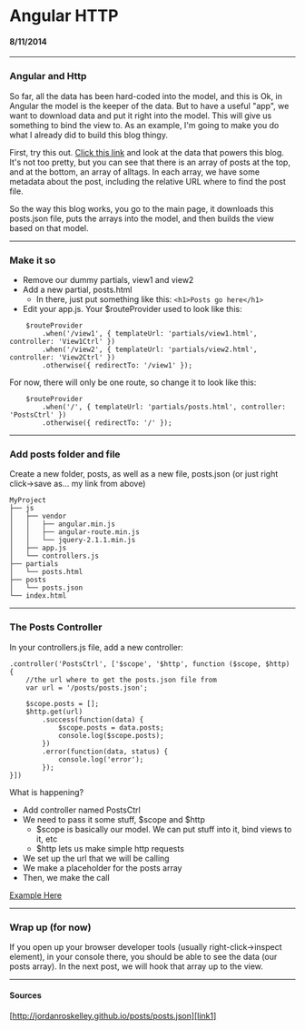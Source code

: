# Angular HTTP
#### 8/11/2014

---

### Angular and Http

So far, all the data has been hard-coded into the model, and this is Ok, in Angular the model is the keeper of the data. But to have a useful "app", we want to download data and put it right into the model. This will give us something to bind the view to. As an example, I'm going to make you do what I already did to build this blog thingy.

First, try this out. [Click this link][link1] and look at the data that powers this blog. It's not too pretty, but you can see that there is an array of posts at the top, and at the bottom, an array of alltags. In each array, we have some metadata about the post, including the relative URL where to find the post file.

So the way this blog works, you go to the main page, it downloads this posts.json file, puts the arrays into the model, and then builds the view based on that model.

---

### Make it so

* Remove our dummy partials, view1 and view2
* Add a new partial, posts.html
	* In there, just put something like this: `<h1>Posts go here</h1>`
* Edit your app.js. Your $routeProvider used to look like this:

```
	$routeProvider
		.when('/view1', { templateUrl: 'partials/view1.html', controller: 'View1Ctrl' })
		.when('/view2', { templateUrl: 'partials/view2.html', controller: 'View2Ctrl' })
		.otherwise({ redirectTo: '/view1' });
```
For now, there will only be one route, so change it to look like this:
```
	$routeProvider
		.when('/', { templateUrl: 'partials/posts.html', controller: 'PostsCtrl' })
		.otherwise({ redirectTo: '/' });
```

---

### Add posts folder and file

Create a new folder, posts, as well as a new file, posts.json (or just right click->save as... my link from above)

```
MyProject
├── js
│   ├── vendor
│   │   ├── angular.min.js
│   │   ├── angular-route.min.js
│   │   └── jquery-2.1.1.min.js
│   ├── app.js
│   └── controllers.js
├── partials
│   └── posts.html
├── posts
│   └── posts.json
└── index.html
```

---

### The Posts Controller

In your controllers.js file, add a new controller:

```
.controller('PostsCtrl', ['$scope', '$http', function ($scope, $http) {
	//the url where to get the posts.json file from
	var url = '/posts/posts.json';

	$scope.posts = [];
	$http.get(url)
		.success(function(data) {
			$scope.posts = data.posts;
			console.log($scope.posts);
		})
		.error(function(data, status) {
			console.log('error');
		});
}])
```

What is happening?

* Add controller named PostsCtrl
* We need to pass it some stuff, $scope and $http
	* $scope is basically our model. We can put stuff into it, bind views to it, etc
	* $http lets us make simple http requests
* We set up the url that we will be calling
* We make a placeholder for the posts array
* Then, we make the call

[Example Here][link2]

---

### Wrap up (for now)

If you open up your browser developer tools (usually right-click->inspect element), in your console there, you should be able to see the data (our posts array). In the next post, we will hook that array up to the view.

---

#### Sources

[http://jordanroskelley.github.io/posts/posts.json][link1]

[link1]: http://jordanroskelley.github.io/posts/posts.json
[link2]: /examples/angular/step5
